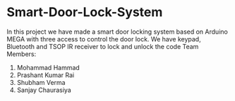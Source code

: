 # Smart-Door-Lock-System
In this project we have made a smart door locking system based on Arduino MEGA with three access to control the door lock.
We have keypad, Bluetooth and TSOP IR receiver to lock and unlock the code
Team Members:
1) Mohammad Hammad
2) Prashant Kumar Rai
3) Shubham Verma
4) Sanjay Chaurasiya

